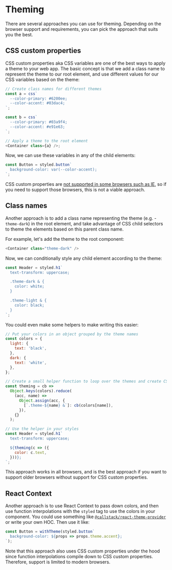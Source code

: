 # Theming

There are several approaches you can use for theming. Depending on the browser support and requirements, you can pick the approach that suits you the best.

## CSS custom properties

CSS custom properties aka CSS variables are one of the best ways to apply a theme to your web app. The basic concept is that we add a class name to represent the theme to our root element, and use different values for our CSS variables based on the theme:

```js
// Create class names for different themes
const a = css`
  --color-primary: #6200ee;
  --color-accent: #03dac4;
`;

const b = css`
  --color-primary: #03a9f4;
  --color-accent: #e91e63;
`;

// Apply a theme to the root element
<Container class={a} />;
```

Now, we can use these variables in any of the child elements:

```js
const Button = styled.button`
  background-color: var(--color-accent);
`;
```

CSS custom properties are [not supported in some browsers such as IE](http://caniuse.com/#feat=css-variables), so if you need to support those browsers, this is not a viable approach.

## Class names

Another approach is to add a class name representing the theme (e.g. - `theme-dark`) in the root element, and take advantage of CSS child selectors to theme the elements based on this parent class name.

For example, let's add the theme to the root component:

```js
<Container class="theme-dark" />
```

Now, we can conditionally style any child element according to the theme:

```js
const Header = styled.h1`
  text-transform: uppercase;

  .theme-dark & {
    color: white;
  }

  .theme-light & {
    color: black;
  }
`;
```

You could even make some helpers to make writing this easier:

```js
// Put your colors in an object grouped by the theme names
const colors = {
  light: {
    text: 'black',
  },
  dark: {
    text: 'white',
  },
};

// Create a small helper function to loop over the themes and create CSS rule sets
const theming = cb =>
  Object.keys(colors).reduce(
    (acc, name) =>
      Object.assign(acc, {
        [`.theme-${name} &`]: cb(colors[name]),
      }),
    {}
  );

// Use the helper in your styles
const Header = styled.h1`
  text-transform: uppercase;

  ${theming(c => ({
    color: c.text,
  }))};
`;
```

This approach works in all browsers, and is the best approach if you want to support older browsers without support for CSS custom properties.

## React Context

Another approach is to use React Context to pass down colors, and then use function interpolations with the `styled` tag to use the colors in your component. You could use something like [`@callstack/react-theme-provider`](https://github.com/callstack/react-theme-provider) or write your own HOC. Then use it like:

```js
const Button = withTheme(styled.button`
  background-color: ${props => props.theme.accent};
`);
```

Note that this approach also uses CSS custom properties under the hood since function interpolations compile down to CSS custom properties. Therefore, support is limited to modern browsers.

